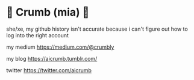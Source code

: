# 🌟 Crumb (mia) 🌟

she/xe, my github history isn't accurate because i can't figure out how to log into the right account

my medium https://medium.com/@crumbly

my blog https://aicrumb.tumblr.com/

twitter https://twitter.com/aicrumb
